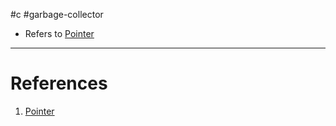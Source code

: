 #c #garbage-collector 

- Refers to [Pointer](programming/cpp/fundamentals/Pointer.md)

---
# References
1. [Pointer](programming/cpp/fundamentals/Pointer.md)